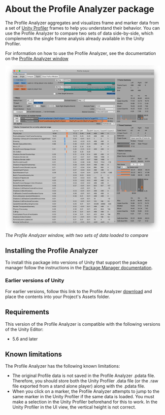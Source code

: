 ﻿# About the Profile Analyzer package

The Profile Analyzer aggregates and visualizes frame and marker data from a set of [Unity Profiler](https://docs.unity3d.com/Manual/Profiler.html) frames to help you understand their behavior. You can use the Profile Analyzer to compare two sets of data side-by-side, which complements the single frame analysis already available in the Unity Profiler.

For information on how to use the Profile Analyzer, see the documentation on the [Profile Analyzer window](profile-analyzer-window.md)

![The Profile Analyzer window](images/profile-analyzer-compare-view.png)<br/>*The Profile Analyzer window, with two sets of data loaded to compare*

## Installing the Profile Analyzer

To install this package into versions of Unity that support the package manager follow the instructions in the [Package Manager documentation](https://docs.unity3d.com/Packages/com.unity.package-manager-ui@latest/index.html).

### Earlier versions of Unity

For earlier versions, follow this link to the Profile Analyzer [download](https://download.packages.unity.com/com.unity.performance.profile-analyzer/-/com.unity.performance.profile-analyzer-1.0.2.tgz) and place the contents into your Project's Assets folder.

## Requirements

This version of the Profile Analyzer is compatible with the following versions of the Unity Editor:

* 5.6 and later

## Known limitations

The Profile Analyzer has the following known limitations:

* The original Profile data is not saved in the Profile Analyzer .pdata file. Therefore, you should store both the Unity Profiler .data file (or the .raw file exported from a stand alone player) along with the .pdata file.
* When you click on a marker, the Profile Analyzer attempts to jump to the same marker in the Unity Profiler if the same data is loaded. You must make a selection in the Unity Profiler beforehand for this to work. In the Unity Profiler in the UI view, the vertical height is not correct.
